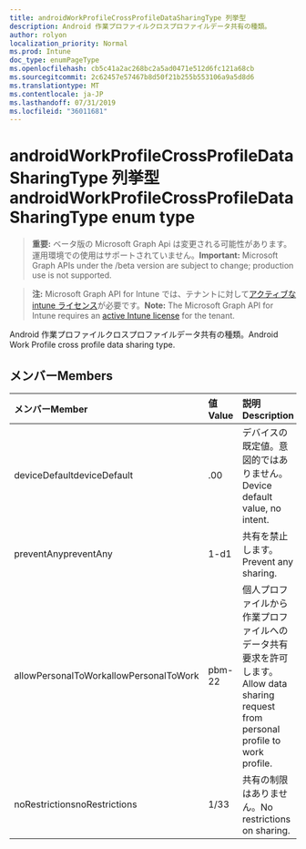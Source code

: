 ```yaml
---
title: androidWorkProfileCrossProfileDataSharingType 列挙型
description: Android 作業プロファイルクロスプロファイルデータ共有の種類。
author: rolyon
localization_priority: Normal
ms.prod: Intune
doc_type: enumPageType
ms.openlocfilehash: cb5c41a2ac268bc2a5ad0471e512d6fc121a68cb
ms.sourcegitcommit: 2c62457e57467b8d50f21b255b553106a9a5d8d6
ms.translationtype: MT
ms.contentlocale: ja-JP
ms.lasthandoff: 07/31/2019
ms.locfileid: "36011681"
---
```

# <a name="androidworkprofilecrossprofiledatasharingtype-enum-type"></a><span data-ttu-id="0b21f-103">androidWorkProfileCrossProfileDataSharingType 列挙型</span><span class="sxs-lookup"><span data-stu-id="0b21f-103">androidWorkProfileCrossProfileDataSharingType enum type</span></span>

> <span data-ttu-id="0b21f-104">**重要:** ベータ版の Microsoft Graph Api は変更される可能性があります。運用環境での使用はサポートされていません。</span><span class="sxs-lookup"><span data-stu-id="0b21f-104">**Important:** Microsoft Graph APIs under the /beta version are subject to change; production use is not supported.</span></span>

> <span data-ttu-id="0b21f-105">**注:** Microsoft Graph API for Intune では、テナントに対して[アクティブな intune ライセンス](https://go.microsoft.com/fwlink/?linkid=839381)が必要です。</span><span class="sxs-lookup"><span data-stu-id="0b21f-105">**Note:** The Microsoft Graph API for Intune requires an [active Intune license](https://go.microsoft.com/fwlink/?linkid=839381) for the tenant.</span></span>

<span data-ttu-id="0b21f-106">Android 作業プロファイルクロスプロファイルデータ共有の種類。</span><span class="sxs-lookup"><span data-stu-id="0b21f-106">Android Work Profile cross profile data sharing type.</span></span>

## <a name="members"></a><span data-ttu-id="0b21f-107">メンバー</span><span class="sxs-lookup"><span data-stu-id="0b21f-107">Members</span></span>
|<span data-ttu-id="0b21f-108">メンバー</span><span class="sxs-lookup"><span data-stu-id="0b21f-108">Member</span></span>|<span data-ttu-id="0b21f-109">値</span><span class="sxs-lookup"><span data-stu-id="0b21f-109">Value</span></span>|<span data-ttu-id="0b21f-110">説明</span><span class="sxs-lookup"><span data-stu-id="0b21f-110">Description</span></span>|
|:---|:---|:---|
|<span data-ttu-id="0b21f-111">deviceDefault</span><span class="sxs-lookup"><span data-stu-id="0b21f-111">deviceDefault</span></span>|<span data-ttu-id="0b21f-112">.0</span><span class="sxs-lookup"><span data-stu-id="0b21f-112">0</span></span>|<span data-ttu-id="0b21f-113">デバイスの既定値。意図的ではありません。</span><span class="sxs-lookup"><span data-stu-id="0b21f-113">Device default value, no intent.</span></span>|
|<span data-ttu-id="0b21f-114">preventAny</span><span class="sxs-lookup"><span data-stu-id="0b21f-114">preventAny</span></span>|<span data-ttu-id="0b21f-115">1-d</span><span class="sxs-lookup"><span data-stu-id="0b21f-115">1</span></span>|<span data-ttu-id="0b21f-116">共有を禁止します。</span><span class="sxs-lookup"><span data-stu-id="0b21f-116">Prevent any sharing.</span></span>|
|<span data-ttu-id="0b21f-117">allowPersonalToWork</span><span class="sxs-lookup"><span data-stu-id="0b21f-117">allowPersonalToWork</span></span>|<span data-ttu-id="0b21f-118">pbm-2</span><span class="sxs-lookup"><span data-stu-id="0b21f-118">2</span></span>|<span data-ttu-id="0b21f-119">個人プロファイルから作業プロファイルへのデータ共有要求を許可します。</span><span class="sxs-lookup"><span data-stu-id="0b21f-119">Allow data sharing request from personal profile to work profile.</span></span>|
|<span data-ttu-id="0b21f-120">noRestrictions</span><span class="sxs-lookup"><span data-stu-id="0b21f-120">noRestrictions</span></span>|<span data-ttu-id="0b21f-121">1/3</span><span class="sxs-lookup"><span data-stu-id="0b21f-121">3</span></span>|<span data-ttu-id="0b21f-122">共有の制限はありません。</span><span class="sxs-lookup"><span data-stu-id="0b21f-122">No restrictions on sharing.</span></span>|





